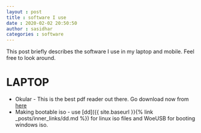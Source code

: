 ```yaml
---
layout : post
title : software I use
date : 2020-02-02 20:50:50
author : sasidhar
categories : software
---
```

This post briefly describes the software I use in my laptop and mobile. Feel free to look around.

# LAPTOP

* Okular - This is the best pdf reader out there. Go download now from [here](https://okular.kde.org/)
* Making bootable iso - use [dd]({{ site.baseurl }}{% link _posts/inner_links/dd.md %}) for linux iso files and WoeUSB for booting windows iso.
